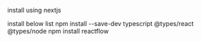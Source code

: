 install using nextjs

install below list 
npm install --save-dev typescript @types/react @types/node
npm install reactflow
